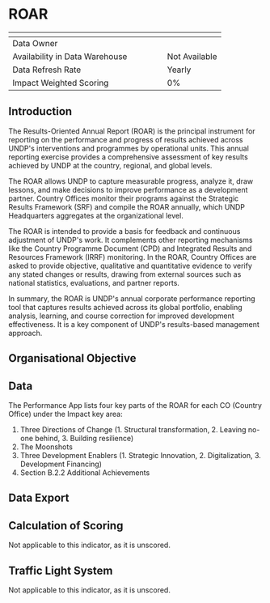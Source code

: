 # ROAR

<table data-header-hidden><thead><tr><th width="290"></th><th></th></tr></thead><tbody><tr><td>Data Owner</td><td></td></tr><tr><td>Availability in Data Warehouse</td><td>Not Available</td></tr><tr><td>Data Refresh Rate</td><td>Yearly</td></tr><tr><td>Impact Weighted Scoring</td><td>0%</td></tr></tbody></table>

## Introduction

The Results-Oriented Annual Report (ROAR) is the principal instrument for reporting on the performance and progress of results achieved across UNDP's interventions and programmes by operational units. This annual reporting exercise provides a comprehensive assessment of key results achieved by UNDP at the country, regional, and global levels.

The ROAR allows UNDP to capture measurable progress, analyze it, draw lessons, and make decisions to improve performance as a development partner. Country Offices monitor their programs against the Strategic Results Framework (SRF) and compile the ROAR annually, which UNDP Headquarters aggregates at the organizational level.

The ROAR is intended to provide a basis for feedback and continuous adjustment of UNDP's work. It complements other reporting mechanisms like the Country Programme Document (CPD) and Integrated Results and Resources Framework (IRRF) monitoring. In the ROAR, Country Offices are asked to provide objective, qualitative and quantitative evidence to verify any stated changes or results, drawing from external sources such as national statistics, evaluations, and partner reports.

In summary, the ROAR is UNDP's annual corporate performance reporting tool that captures results achieved across its global portfolio, enabling analysis, learning, and course correction for improved development effectiveness. It is a key component of UNDP's results-based management approach.

## Organisational Objective

## Data

The Performance App lists four key parts of the ROAR  for each CO (Country Office) under the Impact key area:

1. Three Directions of Change (1. Structural transformation, 2. Leaving no-one behind, 3. Building resilience)
2. The Moonshots
3. Three Development Enablers (1. Strategic Innovation, 2. Digitalization, 3. Development Financing)
4. Section B.2.2 Additional Achievements&#x20;

## Data Export

## Calculation of Scoring

Not applicable to this indicator, as it is unscored.&#x20;

## **Traffic Light System**

Not applicable to this indicator, as it is unscored.&#x20;

